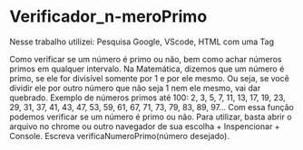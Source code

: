 # Verificador_n-meroPrimo

Nesse trabalho utilizei: Pesquisa Google, VScode, HTML com uma Tag<script> Códigos JavaScript </script>


Como verificar se um número é primo ou não, bem como achar números primos em qualquer intervalo.
Na Matemática, dizemos que um número é primo, se ele for divisível somente por 1 e por ele mesmo. Ou seja, se você dividir ele por outro número que não seja 1 nem ele mesmo, vai dar quebrado.
Exemplo de números primos até 100: 2, 3, 5, 7, 11, 13, 17, 19, 23, 29, 31, 37, 41, 43, 47, 53, 59, 61, 67, 71, 73, 79, 83, 89, 97...
Com essa função podemos verificar se um número é primo ou não.
Para utilizar, basta abrir o arquivo no chrome ou outro navegador de sua escolha + Inspencionar + Console.
Escreva verificaNumeroPrimo(número desejado).
